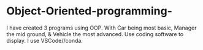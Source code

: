 # Object-Oriented-programming-
I have created 3 programs using OOP. With Car being most basic, Manager the mid ground, & Vehicle the most advanced. Use coding software to display. I use VSCode//conda.
